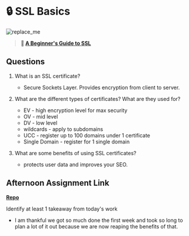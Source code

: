 # 🔒 SSL Basics

![replace_me](https://codeworks.blob.core.windows.net/public/assets/img/illustrations/placeholder.svg)

> **📖 [A Beginner's Guide to SSL](https://codeworksacademy.com/fs-student-guide/resources/wk8-9/07-SSL)**

## Questions

1. What is an SSL certificate?

   - Secure Sockets Layer. Provides encryption from client to server.

2. What are the different types of certificates? What are they used for?

   - EV - high encryption level for max security
   - OV - mid level
   - DV - low level
   - wildcards - apply to subdomains
   - UCC - register up to 100 domains under 1 certificate
   - Single Domain - register for 1 single domain

3. What are some benefits of using SSL certificates?
   - protects user data and improves your SEO.

## Afternoon Assignment Link

**[Repo](https://github.com/pkrueger/lego-traders)**

Identify at least 1 takeaway from today's work

- I am thankful we got so much done the first week and took so long to plan a lot of it out because we are now reaping the benefits of that.
